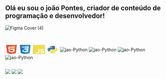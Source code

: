 ## Olá eu sou o joão Pontes, criador de conteúdo de programação e desenvolvedor!

![Figma Cover (4)](https://github.com/user-attachments/assets/ed63c4b6-0b7d-4630-8906-e5bc4307b568)


##
<div style="display: inline_block"><br>
    <img align="center" alt="jao-HTML" height="30" width="40" src="https://raw.githubusercontent.com/devicons/devicon/master/icons/html5/html5-original.svg">
  <img align="center" alt="jao-CSS" height="30" width="40" src="https://raw.githubusercontent.com/devicons/devicon/master/icons/css3/css3-original.svg">
  <img align="center" alt="jao-Js" height="30" width="40" src="https://raw.githubusercontent.com/devicons/devicon/master/icons/javascript/javascript-plain.svg">
<img align="center" alt="jao-Python" height="30" width="40" src="https://raw.githubusercontent.com/devicons/devicon/master/icons/python/python-original.svg">
  <img align="center" alt="jao-Python" height="30" width="40" img src="https://cdn.jsdelivr.net/gh/devicons/devicon@latest/icons/sqlite/sqlite-original.svg" />
<img align="center" alt="jao-Python" height="30" width="40" src="https://cdn.jsdelivr.net/gh/devicons/devicon@latest/icons/pandas/pandas-original.svg" />
  <img align="center" alt="jao-Python" height="30" width="40" src="https://cdn.jsdelivr.net/gh/devicons/devicon@latest/icons/figma/figma-original.svg" />
  <img align="center" alt="jao-Python" height="30" width="40" src="https://cdn.jsdelivr.net/gh/devicons/devicon@latest/icons/notion/notion-original.svg" />

</div>
  
  ##
 
<div> 
  <a href="https://youtube.com/@jonvlxz?si=JJ2JWi5DdBINbX7J" target="_blank"><img src="https://img.shields.io/badge/YouTube-FF0000?style=for-the-badge&logo=youtube&logoColor=white" target="_blank"></a>
  <a href="https://www.instagram.com/jonvlxz/" target="_blank"><img src="https://img.shields.io/badge/-Instagram-%23E4405F?style=for-the-badge&logo=instagram&logoColor=white" target="_blank"></a>
  <a href="https://www.linkedin.com/in/jonvlxz/" target="_blank"><img src="https://img.shields.io/badge/-LinkedIn-%230077B5?style=for-the-badge&logo=linkedin&logoColor=white" target="_blank"></a> 
  
</div>
